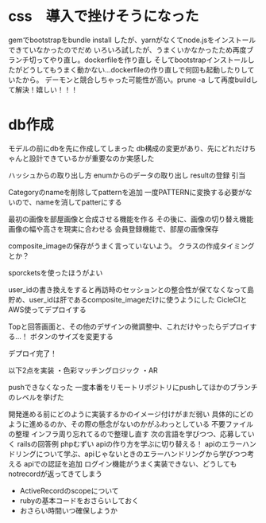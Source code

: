 # css　導入で挫けそうになった
gemでbootstrapをbundle install したが、yarnがなくてnode.jsをインストールできていなかったのでだめ 
いろいろ試したが、うまくいかなかったため再度ブランチ切ってやり直し。dockerfileを作り直し 
そしてbootstrapインストールしたがどうしてもうまく動かない…dockerfileの作り直しで何回も起動したりしていたから。 
デーモンと競合しちゃった可能性が高い。prune -a して再度buildして解決！嬉しい！！！

# db作成
モデルの前にdbを先に作成してしまった
db構成の変更があり、先にどれだけちゃんと設計できているかが重要なのか実感した

ハッシュからの取り出し方
enumからのデータの取り出し
resultの登録
引当

Categoryのnameを削除してpatternを追加
一度PATTERNに変換する必要がないので、nameを消してpatterにする

最初の画像を部屋画像と合成させる機能を作る
その後に、画像の切り替え機能
画像の幅や高さを現実に合わせる
会員登録機能で、部屋の画像保存

composite_imageの保存がうまく言っていないよう。
クラスの作成タイミングとか？

 sporcketsを使ったほうがよい

 user_idの書き換えをすると再訪時のセッションとの整合性が保てなくなって島貯め、user_idは肝であるcomposite_imageだけに使うようにした
 CicleCIとAWS使ってデプロイする

 Topと回答画面と、その他のデザインの微調整中、これだけやったらデプロイする…！
 ボタンのサイズを変更する

 デプロイ完了！

以下2点を実装
・色彩マッチングロジック
・AR

pushできなくなった
一度本番をリモートリポジトリにpushしてほかのブランチのレベルを挙げた

開発進める前にどのように実装するかのイメージ付けがまだ弱い
具体的にどのように進めるのか、その際の懸念がないのかがふわっとしている
不要ファイルの整理
インフラ周り忘れてるので整理し直す
次の言語を学びつつ、応募していく
railsの回答例
phpむずい
apiの作り方を学ぶに切り替える！
apiのエラーハンドリングについて学ぶ、apiじゃないときのエラーハンドリングから学びつつ考える
apiでの認証を追加
ログイン機能がうまく実装できない、どうしてもnotrecordが返ってきてしまう

- ActiveRecordのscopeについて
- rubyの基本コードをおさらいしておく
- おさらい時間いつ確保しようか